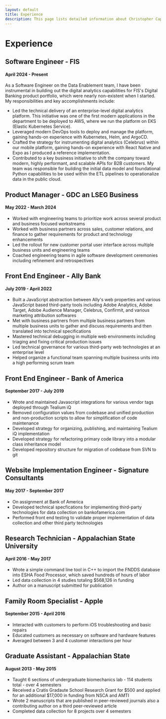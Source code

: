 ```yaml
---
layout: default
title: Experience
description: This page lists detailed information about Christopher Capps's work experience history.
---
```


# Experience

## Software Engineer - FIS

#### April 2024 - Present

As a Software Engineer on the Data Enablement team, I have been instrumental in building out the digital analytics capabilities for FIS's Digital Banking product portfolio, which were nearly non-existent when I started. My responsibilities and key accomplishments include:

* Led the technical delivery of an enterprise-level digital analytics platform. This initiative was one of the first modern applications in the department to be deployed to AWS, where we run the platform on EKS (Elastic Kubernetes Service).
* Leveraged modern DevOps tools to deploy and manage the platform, gaining hands-on experience with Kubernetes, Helm, and ArgoCD.
* Crafted the strategy for instrumenting digital analytics (Celebrus) within our mobile platform, gaining hands-on experience with React Native and Expo as I produced a reference implementation.
* Contributed to a key business initiative to shift the company toward modern, highly performant, and scalable APIs for B2B customers. My team was responsible for building the initial data model and foundational Python capabilities to be used within the ETL pipelines to operationalize data in the public cloud.

## Product Manager - GDC an LSEG Business

#### May 2022 - March 2024

* Worked with engineering teams to prioritize work across several product and business focused workstreams
* Worked with business partners across sales, customer relations, and finance to gather requirements for product and technology enhancements
* Led the rollout for new customer portal user interface across multiple business units and engineering teams
* Coached engineering teams in agile software development ceremonies including refinement and retrospectives

## Front End Engineer - Ally Bank

#### July 2019 - April 2022

* Built a JavaScript abstraction between Ally's web properties and various JavaScript based third-party tools including Adobe Analytics, Adobe Target, Adobe Audience Manager, Celebrus, Confirmit, and various marketing attribution softwares
* Met with business partners from multiple business partners from multiple business units to gather and discuss requirements and then translated into technical specifications
* Mastered technical debugging in multiple web environments including triaging and fixing critical production issues
* Led technical governance for various third-party web technologies at an enterprise level
* Helped organize a functional team spanning multiple business units into a high performing scrum team

## Front End Engineer - Bank of America

#### September 2017 - July 2019

* Wrote and maintained Javascript integrations for various vendor tags deployed through Tealium iQ
* Removed configuration values from codebase and unified production and non-production scripts to allow for simplification of code maintenance
* Developed strategy for organizing, publishing, and maintaining Tealium iQ implementation
* Developed strategy for refactoring primary code library into a modular class inheritance model
* Developed repository structure for migration of codebase from SVN to git

## Website Implementation Engineer - Signature Consultants

#### May 2017 - September 2017

* On assignment at Bank of America
* Developed technical specfications for implementing third-party technologies for data collection on bankofamerica.com
* Performed front end testing to validate proper implementation of data collection and other third party technologies

## Research Technician - Appalachian State University

#### April 2016 - May 2017

* Wrote a simple command line tool in C++ to import the FNDDS database into ESHA Food Processor, which saved hundreds of hours of labor
* Led data collection in 4 studies totaling $568,126 in funding
* Author on a manuscript submitted for publication

## Family Room Specialist - Apple

#### September 2015 - April 2016

* Interacted with customers to perform iOS troubleshooting and basic repairs
* Educated customers as necessary on software and hardware features
* Averaged between 3 and 4 customer interactions per hour

## Graduate Assistant - Appalachian State

#### August 2013 - May 2015

* Taught 6 sections of undergraduate biomechanics lab - 114 students total - over 4 semesters
* Received a Cratis Gradaute School Research Grant for $500 and applied for an additional $17,000 in funding from NSCA and AMTI
* Wrote 2 manuscripts that are published in peer-reviewed journals also a contributing author on a third peer-reviewed article
* Completed data collection for 8 projects over 4 semesters